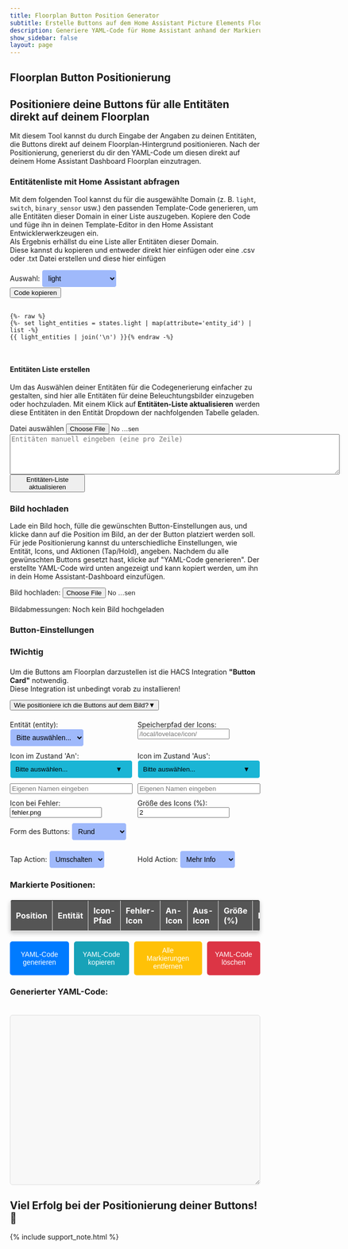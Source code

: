 ```yaml
---
title: Floorplan Button Position Generator
subtitle: Erstelle Buttons auf dem Home Assistant Picture Elements Floorplan
description: Generiere YAML-Code für Home Assistant anhand der Markierungen und Positionen.
show_sidebar: false
layout: page
---
```

<div class="shb-main-container">

<div id="shb-custom-alert" style="display: none;">
    <div id="shb-custom-alert-content">
        <h4 id="shb-custom-alert-title"></h4>
        <p id="shb-custom-alert-message"></p>
        <button id="shb-close-alert">OK</button>
    </div>
</div>
<section class="content-section">

<h1 class="shb-main-title">Floorplan Button Positionierung</h1>

<h2 class="shb-section-title-center">Positioniere deine Buttons für alle Entitäten direkt auf deinem Floorplan</h2>

<p class="shb-main-description">
    Mit diesem Tool kannst du durch Eingabe der Angaben zu deinen Entitäten, die Buttons direkt auf deinem Floorplan-Hintergrund positionieren. Nach der Positionierung, generierst du dir den YAML-Code um diesen direkt auf deinem Home Assistant Dashboard Floorplan einzutragen.
</p>

<h3>Entitätenliste mit Home Assistant abfragen</h3>

<p>
    Mit dem folgenden Tool kannst du für die ausgewählte Domain (z. B. <code>light</code>, <code>switch</code>, <code>binary_sensor</code> usw.) den passenden Template-Code generieren, um alle Entitäten dieser Domain in einer Liste auszugeben. 
    Kopiere den Code und füge ihn in deinen Template-Editor in den Home Assistant Entwicklerwerkzeugen ein.<br>
    Als Ergebnis erhällst du eine Liste aller Entitäten dieser Domain.<br> 
    Diese kannst du kopieren und entweder direkt hier einfügen oder eine .csv oder .txt Datei erstellen und diese hier einfügen
</p>

<div class="shb-form-group">
    <label for="domain-select">Auswahl:</label>
    <select id="domain-select" style="width: 30%;" onchange="updateTemplateCode()">
        <option value="light">light</option>
        <option value="switch">switch</option>
        <option value="input_boolean">input_boolean</option>
        <option value="binary_sensor">binary_sensor</option>
    </select>
</div>

<div class="shb-code-container">
    <button class="copy-code-button" onclick="copyCode('template-output', this)">Code kopieren</button>
    <pre id="template-output">
        <code>
{%- raw %}
{%- set light_entities = states.light | map(attribute='entity_id') | list -%}
{{ light_entities | join('\n') }}{% endraw -%}
        </code>
    </pre>
</div>

<h4 class="shb-section-title-left">Entitäten Liste erstellen</h4>
<p>
    Um das Auswählen deiner Entitäten für die Codegenerierung einfacher zu gestalten, sind hier alle Entitäten für deine Beleuchtungsbilder einzugeben oder hochzuladen. Mit einem Klick auf <strong>Entitäten-Liste aktualisieren</strong> werden diese Entitäten in den Entität Dropdown der nachfolgenden Tabelle geladen.
</p>
<div class="shb-form-group">
    <label for="entity-list-upload">Datei auswählen</label>
    <input type="file" id="entity-list-upload" accept=".txt,.csv" onchange="loadEntityList(event)" style="width: 30%"/>
</div>

<div class="shb-text-output" id="entity-preview;">
    <textarea class="shb-text-code-output" id="entity-list-text" rows="5" cols="80" placeholder="Entitäten manuell eingeben (eine pro Zeile)"></textarea>
</div>
<div class="shb-text-output" id="entity-preview" style="display: none;">
    <h4>Hochgeladene Entitäten</h4>
    <textarea class="shb-text-code-output" id="uploaded-entity-list" rows="10" cols="80" readonly></textarea>
</div>

<div class="shb-button">
    <button class="shb-button shb-button-blue" onclick="updateEntityDropdown()" style="width: 30%">Entitäten-Liste aktualisieren</button>
</div>
</section>


<section class="content-section">
<h3>Bild hochladen</h3>

<p>
    Lade ein Bild hoch, fülle die gewünschten Button-Einstellungen aus, und klicke dann auf die Position im Bild, an der der Button platziert werden soll. Für jede Positionierung kannst du unterschiedliche Einstellungen, wie Entität, Icons, und Aktionen (Tap/Hold), angeben. Nachdem du alle gewünschten Buttons gesetzt hast, klicke auf "YAML-Code generieren". Der erstellte YAML-Code wird unten angezeigt und kann kopiert werden, um ihn in dein Home Assistant-Dashboard einzufügen.
</p>

<!-- Bild-Upload -->
<div class="shb-form-group">
    <label for="image-upload">Bild hochladen:</label>
    <input type="file" id="image-upload" accept="image/*" style="width: 30%;">
<p id="image-dimensions">Bildabmessungen: Noch kein Bild hochgeladen</p>
</div>

<!-- Bildcontainer -->
<div class="floorplan-container" id="container" style="display: none;">
    <img src="" alt="Floorplan" id="floorplan">
    <div class="floorplan-coords" id="coords">left: 0%, top: 0%</div>
</div>
</section>

<section class="content-section">
<!-- Formular für zusätzliche Angaben -->
<h3>Button-Einstellungen</h3>
<div class="important-container">
    <h3>❗Wichtig</h3>
    <p>
        Um die Buttons am Floorplan darzustellen ist die HACS Integration <strong>"Button Card"</strong> notwendig.<br>
        Diese Integration ist unbedingt vorab zu installieren!
    </p>
</div>
<div class="shb-dropdown">
    <button class="shb-dropdown-toggle" onclick="toggleSHBdropdown('tutorialDropdown', this)">
        Wie positioniere ich die Buttons auf dem Bild?<span>&#9660;</span>
    </button>
    <div id="tutorialDropdown" class="shb-dropdown-content" style="display: none;">
        <p><strong>Schritt-für-Schritt-Anleitung:</strong></p>
        <ol>
            <li>Wähle eine Entität aus der Liste aus</li>
            <li>Trage den Speicherpfad deiner Icons (Home Assistant) ein. Vorschlag: /local/lovelace/icon/</li>
            <li>Wähle ein Icon, welches beim Zustand <em>"AN"</em> deiner Entität angezeigt werden soll oder gib einen eigenen Namen ein.</li>
            <li>Wähle ein Icon, welches beim Zustand <em>"AUS"</em> deiner Entität angezeigt werden soll oder gib einen eigenen Namen ein.</li>
            <li>Trage den Namen des Icons ein, welches bei einem Fehler der Entität angezeigt werden soll. Vorschlag: fehler.png</li>
            <li>Wähle eine Breite des Buttons auf dem Floorplan. Voreingestellt: <em>2</em>.</li>
            <li>Wähle die Form des Buttons.</li>
            <li>Wähle eine <em>Tap</em>- und eine <em>Hold Action</em>.</li>
        </ol>
        <p>
            Wenn alles ausgewählt ist, klicke auf das Bild, um die Position des Buttons zu setzen.<br>
            In der Tabelle werden alle Einstellungen als Information angezeigt. Ausgewählte Icons können mit einem Klick daruf heruntergeladen werden.
        </p>
        <p><strong>Für die nächste Entität:</strong></p>
        <ul>
            <li>Ändere die Eingaben in den Punkten 1–8, die für die neue Entität gelten.</li>
            <li>Klicke dann erneut auf das Bild, um die neue Entität zu positionieren.</li>
        </ul>
        <p>Fahre so mit all deinen Entitäten fort, bis alle Buttons positioniert sind.</p>
        <p><strong>Zum Schluss:</strong></p>
        <ul>
            <li>Klicke auf <em>YAML-Code generieren</em>, um den Code zu erhalten.</li>
        </ul>
        <p><strong>Hinweis:</strong> Falls dir Fehler unterlaufen, kannst du mit den unteren Buttons Markierungen entfernen oder den YAML-Code löschen.</p>
        <p><strong>Viel Erfolg! 🎉</strong></p>
    </div>
</div>    

<div class="shb-grid-cont-2">
    <div class="shb-form-group">
        <label for="marker-entity">Entität (entity):</label>
        <select id="marker-entity">
            <option value="">Bitte auswählen...</option>
            <!-- Dynamisch hinzugefügte Optionen -->
        </select>
    </div>  
    <div class="shb-form-group">
        <label for="marker-path">Speicherpfad der Icons:</label>
        <input type="text" id="marker-path" placeholder="/local/lovelace/icon/">
    </div>    
    <div class="shb-form-group" style="margin: 0">
        <label for="icon-dropdown">Icon im Zustand 'An':</label>
        <div class="custom-dropdown">
            <button id="on-icon-button" class="custom-dropdown-button" onclick="toggleIconDropdown()">Bitte auswählen...</button>
            <div class="custom-dropdown-content" id="icon-dropdown">
                <!-- Dynamisch generierte Icons -->
            </div>
        </div>
        <input type="text" id="custom-on-icon" placeholder="Eigenen Namen eingeben" style="margin-top: 10px; width: 100%;">
        <input type="hidden" id="selected-icon" name="selected-icon">
    </div>
    <div class="shb-form-group" style="margin: 0">
        <label for="off-icon-dropdown">Icon im Zustand 'Aus':</label>
        <div class="custom-dropdown">
            <button id="off-icon-button" class="custom-dropdown-button" onclick="toggleOffIconDropdown()">Bitte auswählen...</button>
            <div class="custom-dropdown-content" id="off-icon-dropdown">
                <!-- Dynamisch generierte Icons -->
            </div>
        </div>
        <input type="text" id="custom-off-icon" placeholder="Eigenen Namen eingeben" style="margin-top: 10px; width: 100%;">
        <input type="hidden" id="selected-off-icon" name="selected-off-icon">
    </div>
    <div class="shb-form-group" style="margin: 0">
        <label for="marker-default-icon">Icon bei Fehler:</label>
        <input type="text" id="marker-default-icon" value="fehler.png">
    </div>        
    <div class="shb-form-group" style="margin: 0">
        <label for="marker-size">Größe des Icons (%):</label>
        <input type="text" id="marker-size" value="2">
    </div>    
    <!-- Auswahl für die Form des Markers -->
    <div class="shb-form-group" style="margin: 0">
        <label for="marker-shape">Form des Buttons:</label>
        <select id="marker-shape">
            <option value="50%">Rund</option>
            <option value="0%">Eckig</option>
            <option value="10%">Abgerundet</option>
        </select>
    </div>
</div>

<!-- Auswahl für die Tap- und Hold-Action mit jeweiligen Navigationspfaden -->
<div class="shb-grid-cont-2">
    <div class="shb-form-group" style="margin: 0">
        <label for="marker-tap-action">Tap Action:</label>
        <select id="marker-tap-action" onchange="toggleNavigationPathInput('tap')">
            <option value="toggle">Umschalten</option>
            <option value="none">Keine</option>
            <option value="more-info">Mehr Info</option>
            <option value="navigate">Navigieren</option>
            <option value="call-service">Taster</option>
            <option value="fire-dom-event">Pop-Up</option>
        </select>
        <input type="text" id="navigation-path-tap" placeholder="Pfad für Navigation (Tap)" style="display:none; margin-top: 5px;">
    </div>
    <div class="shb-form-group" style="margin: 0">
        <label for="marker-hold-action">Hold Action:</label>
        <select id="marker-hold-action" onchange="toggleNavigationPathInput('hold')">
            <option value="more-info" selected>Mehr Info</option>
            <option value="none">Keine</option>
            <option value="toggle">Umschalten</option>
            <option value="navigate">Navigieren</option>
            <option value="call-service">Taster</option>
            <option value="fire-dom-event">Pop-Up</option>
        </select>
        <input type="text" id="navigation-path-hold" placeholder="Pfad für Navigation (Hold)" style="display:none; margin-top: 5px;">
    </div>
</div>

<!-- Eingabefelder für den Navigationspfad, nur sichtbar, wenn "Navigieren" ausgewählt ist -->
<div class="shb-form-group" id="navigation-path-group-tap" style="display: none; margin: 0;">
    <label for="navigation-path-tap">Navigationspfad (Tap):</label>
    <input type="text" id="navigation-path-tap" placeholder="Pfad für Navigation (Tap)">
</div>

<div class="shb-form-group" id="navigation-path-group-hold" style="display: none; margin: 0;">
    <label for="navigation-path-hold">Navigationspfad (Hold):</label>
    <input type="text" id="navigation-path-hold" placeholder="Pfad für Navigation (Hold)">
</div>
</section>

<section class="content-section">
<h3>Markierte Positionen:</h3>

<table id="position-table" border="1" style="width: 100%; text-align: left; border-collapse: collapse;">
    <thead>
        <tr>
            <th>Position</th>
            <th>Entität</th>
            <th>Icon-Pfad</th>
            <th>Fehler-Icon</th>
            <th>An-Icon</th>
            <th>Aus-Icon</th>
            <th>Größe (%)</th>
            <th>Form</th>
        </tr>
    </thead>
    <tbody>
        <!-- Dynamisch generierte Einträge -->
    </tbody>
</table>
</section>

<section class="content-section">
<div class="floorplan-button-container">
    <button class="floorplan-button floorplan-button-primary" onclick="generateYAML()">YAML-Code generieren</button>
    <button class="floorplan-button floorplan-button-info" onclick="copyYAML()">YAML-Code kopieren</button>
    <button class="floorplan-button floorplan-button-warning" onclick="removeMarkers()">Alle Markierungen entfernen</button>
    <button class="floorplan-button floorplan-button-danger" onclick="clearYAML()">YAML-Code löschen</button>
</div>

<h3>Generierter YAML-Code:</h3>
<textarea id="yaml-output" rows="20" cols="80" readonly></textarea>
</section>

<footer class="shb-footer">
    <h2>Viel Erfolg bei der Positionierung deiner Buttons! 🎉</h2>
</footer>

{% include support_note.html %}

</div>

<style>
    .content-section ul {
        margin: 10px 0 0 20px;
        padding: 0;
        list-style-type: disc;
    }

    .content-section ul li {
        margin-bottom: 10px;
    }
    .entity-preview-container {
        background-color: #9fb9fb;
        border: 1px solid #ddd;
        border-radius: 5px;
        padding: 15px;
        margin: 10px 0;
        box-shadow: 0 4px 8px rgba(0, 0, 0, 0.1);
    }

    .entity-preview-container h4 {
        margin-bottom: 10px;
        color: #333;
        font-size: 16px;
        font-weight: bold;
    }
    .custom-input, select {
        padding: 8px;
        color: #000000;
        background-color: #9fb9fb;
        max-width: 100%;
        border: 1px solid #ffffff;
        box-shadow: 0 2px 5px #ffffff;
        border-radius: 5px;
        font-size: 14px;
    }
    .custom-button {
        background-color: #4CAF50;
        color: white;
        padding: 12px 20px;
        font-size: 16px;
        border-radius: 8px;
        border: none;
        cursor: pointer;
        transition: background-color 0.3s ease;
        margin-top: 20px;
        margin-bottom: 20px;
    }
    .custom-button:hover {
        background-color: #45a049;
    }

    .floorplan-main-container {
        max-width: 100%;
        margin: auto;
        padding: 20px;
        background-color: #f9f9f9;
        font-family: Arial, sans-serif;
        line-height: 1.6;
        border: 1px solid #ddd;
        border-radius: 8px;
        box-shadow: 0 4px 6px rgba(0, 0, 0, 0.1);
    }
    .floorplan-main-title {
        text-align: center;
        color: #333;
        font-size: 2em;
        margin-bottom: 10px;
    }
    .floorplan-main-subtitle {
        text-align: center;
        color: #666;
        font-size: 1.4em;
        margin-bottom: 20px;
    }
    .floorplan-main-intro {
        text-align: center;
        color: #555;
        margin-bottom: 20px;
    }
    .custom-form-group {
        margin-top: 20px;
    }
    .custom-label {
        display: block;
        font-weight: bold;
        margin-bottom: 5px;
    }
    .floorplan-container {
        position: relative;
        display: inline-block;
        margin-top: 20px;
        border: 1px solid #ddd;
        padding: 0;
        background-color: #f9f9f9;
        border-radius: 8px;
        margin-bottom: 20px;
    }
    img {
        display: block;
        cursor: crosshair;
    }
    .floorplan-coords {
        position: absolute;
        top: 10px;
        left: 10px;
        background: rgba(0, 0, 0, 0.7);
        color: #fff;
        padding: 5px 10px;
        border-radius: 5px;
        font-size: 14px;
        display: none;
    }
    .floorplan-container:hover .floorplan-coords {
        display: block;
    }
    .floorplan-marker {
        position: absolute;
        width: 10px;
        height: 10px;
        background: red;
        box-shadow: 0 0 4px rgba(0, 0, 0, 0.5);
        transform: translate(-50%, -50%);
        pointer-events: none;
    }
    .shb-grid-cont-2 {
        display: grid;
        grid-template-columns: repeat(2, 1fr);
        gap: 10px;
        margin-top: 20px;
    }
    .floorplan-form-group, .floorplan-form-group-full {
        display: flex;
        flex-direction: column;
    }
    .floorplan-form-group label, .floorplan-form-group-full label {
        font-weight: bold;
        margin-bottom: 5px;
    }
    .floorplan-form-group input, .floorplan-form-group select {
        padding: 8px;
        color: #000000;
        background-color: #9fb9fb;
        max-width: 30%;
        border: 1px solid #ffffff;
        box-shadow: 0 2px 5px #ffffff;
        border-radius: 5px;
        font-size: 14px;
    }
    .floorplan-form-group-full input, .floorplan-form-group-full select {
        padding: 8px;
        color: #000000;
        background-color: #9fb9fb;
        max-width: 100%;
        border: 1px solid #ffffff;
        box-shadow: 0 2px 5px #ffffff;
        border-radius: 5px;
        font-size: 14px;
    }
    .floorplan-button-container {
        display: flex;
        gap: 10px;
        margin-top: 20px;
    }
    .floorplan-button {
        padding: 10px 15px;
        font-size: 14px;
        border: none;
        border-radius: 5px;
        cursor: pointer;
    }
    .floorplan-button-primary {
        background-color: #007bff;
        color: #fff;
    }
    .floorplan-button-info {
        background-color: #17a2b8;
        color: #fff;
    }
    .floorplan-button-warning {
        background-color: #ffc107;
        color: #fff;
    }
    .floorplan-button-danger {
        background-color: #dc3545;
        color: #fff;
    }
    .textarea-list {
        width:100%;
        background-color: #c3c3c3;
        color: #000000;
        font-size: 0.9em;
        font-weight: bold;
        padding: 10px;
        margin-bottom: 10px;
    }
    #yaml-output {
        width: 100%;
        margin-top: 20px;
        padding: 10px;
        font-size: 14px;
        border: 1px solid #ddd;
        border-radius: 5px;
        background-color: #f8f8f8;
    }
    .floorplan-form-group-horizontal {
        display: flex;
        gap: 10px;
    }
    
    .floorplan-form-group-horizontal .floorplan-form-group {
        flex: 1;
    }

    .dropdown {
        margin: 20px 0;
        text-align: center;
    }

    .dropdown-toggle {
        font-size: 18px;
        font-weight: bold;
        cursor: pointer;
        background-color: #f39c12;
        color: #ffffff;
        padding: 10px 5px;
        border: none;
        border-radius: 5px;
        text-align: center;
        width: 100%;
        box-shadow: 0 4px 8px rgba(0, 0, 0, 0.1);
        display: inline-block;
    }

    .dropdown-toggle.rotated {
        writing-mode: vertical-rl;
        text-orientation: mixed;
        transform: rotate(180deg); /* Text von unten nach oben */
        padding: 20px 30px;
        width: 8%;
        height: auto;
    }

    .dropdown-toggle span {
        float: right;
    }

    .dropdown-content {
        padding: 20px;
        background-color: #1a1a1a;
        border: 1px solid #f39c12;
        border-radius: 5px;
        margin-top: 10px;
        box-shadow: 0 4px 8px rgba(0, 0, 0, 0.1);
    }
    .guide-footer {
    text-align: center;
    margin-top: 20px;
    }
    #marker-on-icon option {
        padding: 10px;
        display: flex;
        align-items: center;
    }

    #marker-on-icon img {
        width: 24px;
        height: 24px;
        margin-right: 10px;
        vertical-align: middle;
    }
    .custom-dropdown {
        position: relative;
        display: inline-block;
        width: 100%;
    }

    .custom-dropdown-button {
        background-color: #1ab5d5;
        color: #000000;
        padding: 10px;
        border: 1px solid #ffffff;
        box-shadow: 0 2px 5px #ffffff;
        border-radius: 5px;
        width: 100%;
        text-align: left;
        cursor: pointer;
    }

    .custom-dropdown-button::after {
        content: "▼";
        float: right;
        margin-right: 10px;
        color: #000000;
    }

    .custom-dropdown-content {
        display: none;
        position: absolute;
        background-color: #6b6b6b;
        border: 1px solid #ffffff;
        border-radius: 5px;
        box-shadow: 0 2px 5px #ffffff;
        max-height: 200px;
        overflow-y: auto;
        z-index: 1000;
        width: 100%;
    }

    .custom-dropdown-content div {
        padding: 10px;
        display: flex;
        align-items: center;
        cursor: pointer;
        transition: background-color 0.3s ease;
        color: #fff;
    }

    .custom-dropdown-content div:hover {
        background-color: #555;
    }

    .custom-dropdown-content img {
        width: 30px;
        height: 30px;
        margin-right: 10px;
    }
    /* Tabelle allgemein */
    #position-table {
        width: 100%;
        border-collapse: collapse;
        background-color: #6b6b6b; /* Passend zum Dropdown-Hintergrund */
        color: #fff; /* Weiße Schrift */
        border: 1px solid #ddd;
        border-radius: 5px;
        box-shadow: 0px 4px 8px rgba(0, 0, 0, 0.2);
        overflow: hidden;
    }

    /* Kopfzeile der Tabelle */
    #position-table th {
        background-color: #555; /* Passend zur Hover-Farbe des Dropdowns */
        color: #fff; /* Weiße Schrift */
        font-weight: bold;
        padding: 10px;
        text-align: left;
        border-bottom: 1px solid #ddd;
    }

    /* Zellen der Tabelle */
    #position-table td {
        background-color: #6b6b6b; /* Dunkler Hintergrund für die Zellen */
        color: #fff; /* Weiße Schrift */
        padding: 10px;
        border-bottom: 1px solid #ddd;
    }

    /* Zellen mit Bildern */
    #position-table td img {
        display: block;
        margin: auto; /* Zentriert das Bild in der Zelle */
        max-width: 24px;
        max-height: 24px;
        border-radius: 5px; /* Leicht abgerundete Ecken für die Bilder */
    }

    /* Hover-Effekt für Tabellenzeilen */
    #position-table tr:hover {
        background-color: #555; /* Gleiche Hover-Farbe wie Dropdown-Einträge */
        transition: background-color 0.3s ease;
    }

    /* Alternative Zeilenfarbe für bessere Übersicht */
    #position-table tr:nth-child(even) td {
        background-color: #5a5a5a; /* Etwas hellere Farbe für gerade Zeilen */
    }

    /* Text in den Zellen */
    #position-table td {
        font-size: 14px;
        line-height: 1.5;
    }

    /* Zentrierung der Tabelle */
    #position-table {
        margin-top: 20px;
        border-radius: 5px;
    }


</style>

<script>

function updateTemplateCode() {
    const domain = document.getElementById('domain-select').value;
    const codeElement = document.querySelector('#template-output code');

    // Neuer Code mit RAW-Block
    const templateCode = `{%- raw %}
{%- set ${domain}_entities = states.${domain} | map(attribute='entity_id') | list -%}
{{ ${domain}_entities | join('\\n') }}{% endraw -%}`;

    // Aktualisiere den Inhalt des <code>-Elements
    codeElement.innerText = templateCode;
}

// Initialer Template-Code für die Standardauswahl "light"
updateTemplateCode();

function copyCode(elementId, button) {
    const codeElement = document.getElementById(elementId);
    const codeText = codeElement.innerText || codeElement.textContent;

    navigator.clipboard.writeText(codeText)
        .then(() => {
            showSHBcustomAlert("ERFOLG!", "Der Code wurde erfolgreich kopiert!");

            button.classList.add('copied');
            button.textContent = "Kopiert ✔️";
        })
        .catch(err => {
            console.error("Fehler beim Kopieren des Codes: ", err);
            showSHBcustomAlert("FEHLER!", "Beim Kopieren des Codes ist ein Fehler aufgetreten.");
        });
}

let entityList = [];

// Funktion zum Hochladen der Entitäten-Liste aus einer Datei
function loadEntityList(event) {
    const file = event.target.files[0];
    if (file) {
        const reader = new FileReader();
        reader.onload = (e) => {
            const content = e.target.result;
            const fileEntities = content
                .split('\n')
                .map(item => item.trim())
                .filter(item => item); // Entfernt leere Zeilen

            // Setze die Liste zurück und entferne Duplikate
            entityList = [...new Set(fileEntities)];

            // Zeige die hochgeladenen Entitäten in der Vorschau
            const previewContainer = document.getElementById("entity-preview");
            const previewTextarea = document.getElementById("uploaded-entity-list");
            previewTextarea.value = entityList.join('\n'); // Zeige die Liste im Textbereich an
            previewContainer.style.display = "block"; // Zeige die Vorschau an
        };
        reader.readAsText(file);
    }
}

// Funktion zum Aktualisieren der Dropdown-Liste mit Entitäten
function updateEntityDropdown() {
    // Manuell eingegebene Entitäten
    const textareaContent = document.getElementById('entity-list-text').value;
    const manualEntities = textareaContent
        .split('\n')
        .map(item => item.trim())
        .filter(item => item); // Entfernt leere Einträge

    // Kombiniere hochgeladene und manuell eingegebene Entitäten
    entityList = [...new Set([...entityList, ...manualEntities])];

    // Aktualisiere das Dropdown
    const entityDropdown = document.getElementById('marker-entity');
    entityDropdown.innerHTML = '<option value="">Bitte auswählen...</option>'; // Dropdown zurücksetzen

    entityList.forEach(entity => {
        const option = document.createElement('option');
        option.value = entity;
        option.textContent = entity;
        entityDropdown.appendChild(option);
    });

    // Zeige Erfolgsmeldung
    showSHBcustomAlert("ERFOLG!", "Die Entitäten-Liste wurde erfolgreich aktualisiert!");

    // Leere das Vorschaulisten-Fenster nach Aktualisierung
    const previewContainer = document.getElementById("entity-preview");
    const previewTextarea = document.getElementById("uploaded-entity-list");
    previewTextarea.value = ""; // Vorschauliste leeren
    previewContainer.style.display = "none"; // Verstecke die Vorschau
}

function toggleDropdown() {
    const dropdown = document.getElementById("iconDropdown");
    dropdown.style.display = dropdown.style.display === "block" ? "none" : "block";
}

// Funktion für On-Icon-Dropdown
function toggleIconDropdown() {
    const dropdown = document.getElementById("icon-dropdown");
    dropdown.style.display = dropdown.style.display === "block" ? "none" : "block";
}

function populateIconDropdown() {
    const icons = [
        "decke_on.png",
        "led_on.png",
        "spot_on.png",
        "haengeleuchte_on.png",
        "schreibtisch_on.png",
        "nachttisch_on.png",
        "wand_on.png",
        "birne_on.png",
        "kerzen_on.png",
        "sideboard_on.png",
        "tuere_on.png",
        "ventilator_on.png",
        "videoleuchte_on.png",
        "onair_on.png",
        "musik_on.png",
        "tv_on.png",
        "playstation_on.png",
        "heizung_on.png",
        "vollbild_on.png",
        "gute_nacht_on.png",
        "guten_morgen_on.png",
        "zuhause_on.png"
    ];

    const dropdownContent = document.getElementById("icon-dropdown");
    dropdownContent.innerHTML = ""; // Löscht vorherige Einträge

    icons.forEach(icon => {
        const div = document.createElement("div");
        div.innerHTML = `<img src="/img/icons/${icon}" alt="${icon}"> ${icon}`;
        div.onclick = function () {
            document.getElementById("on-icon-button").textContent = icon;
            document.getElementById("selected-icon").value = icon;
            document.getElementById("custom-on-icon").value = ""; // Leert das eigene Eingabefeld
            dropdownContent.style.display = "none";
        };
        dropdownContent.appendChild(div);
    });
}

// Überwacht die eigene Eingabe für On-Icon
document.getElementById("custom-on-icon").addEventListener("input", function () {
    const customInput = document.getElementById("custom-on-icon").value;
    if (customInput) {
        document.getElementById("on-icon-button").textContent = customInput;
        document.getElementById("selected-icon").value = customInput;
    }
});

// Funktion für Off-Icon-Dropdown
function toggleOffIconDropdown() {
    const dropdown = document.getElementById("off-icon-dropdown");
    dropdown.style.display = dropdown.style.display === "block" ? "none" : "block";
}

function populateOffIconDropdown() {
    const icons = [
        "decke_off.png",
        "led_off.png",
        "spot_off.png",
        "haengeleuchte_off.png",
        "schreibtisch_off.png",
        "nachttisch_off.png",
        "wand_off.png",
        "birne_off.png",
        "kerzen_off.png",
        "sideboard_off.png",
        "tuere_off.png",
        "ventilator_off.png",
        "videoleuchte_off.png",
        "onair_off.png",
        "musik_off.png",
        "tv_off.png",
        "playstation_off.png",
        "heizung_off.png",
        "vollbild_off.png",
        "gute_nacht_off.png",
        "guten_morgen_off.png",
        "zuhause_off.png"
    ];

    const dropdownContent = document.getElementById("off-icon-dropdown");
    dropdownContent.innerHTML = ""; // Löscht vorherige Einträge

    icons.forEach(icon => {
        const div = document.createElement("div");
        div.innerHTML = `<img src="/img/icons/${icon}" alt="${icon}"> ${icon}`;
        div.onclick = function () {
            document.getElementById("off-icon-button").textContent = icon;
            document.getElementById("selected-off-icon").value = icon;
            document.getElementById("custom-off-icon").value = ""; // Leert das eigene Eingabefeld
            dropdownContent.style.display = "none";
        };
        dropdownContent.appendChild(div);
    });
}

// Überwacht die eigene Eingabe für Off-Icon
document.getElementById("custom-off-icon").addEventListener("input", function () {
    const customInput = document.getElementById("custom-off-icon").value;
    if (customInput) {
        document.getElementById("off-icon-button").textContent = customInput;
        document.getElementById("selected-off-icon").value = customInput;
    }
});

// Initialisiere beide Dropdowns
populateIconDropdown();
populateOffIconDropdown();



// JavaScript zur Markierungserstellung, Bild-Upload und Anzeige der Bildabmessungen
const img = document.getElementById('floorplan');
const coordsDisplay = document.getElementById('coords');
const container = document.getElementById('container');
const imageUpload = document.getElementById('image-upload');
const imageDimensions = document.getElementById('image-dimensions');
const yamlOutput = document.getElementById('yaml-output');

// Speichert die Daten der Markierungen für die YAML-Generierung
let markers = [];

img.addEventListener('mousemove', (event) => {
  const rect = img.getBoundingClientRect();
  const xPercent = ((event.clientX - rect.left) / rect.width) * 100;
  const yPercent = ((event.clientY - rect.top) / rect.height) * 100;

  coordsDisplay.textContent = `left: ${xPercent.toFixed(2)}%, top: ${yPercent.toFixed(2)}%`;
});

function toggleCustomIconInput(state) {
    const customInput = document.getElementById(`custom-${state}-icon`);
    const select = document.getElementById(`marker-${state}-icon`);
    if (select.value === "custom") {
        customInput.style.display = "block";
    } else {
        customInput.style.display = "none";
    }
}

img.addEventListener('click', (event) => {
    const rect = img.getBoundingClientRect();
    const xPercent = ((event.clientX - rect.left) / rect.width) * 100;
    const yPercent = ((event.clientY - rect.top) / rect.height) * 100;

    const shape = document.getElementById('marker-shape').value;

    const marker = document.createElement('div');
    marker.classList.add('floorplan-marker');
    marker.style.left = `${xPercent}%`;
    marker.style.top = `${yPercent}%`;
    marker.style.borderRadius = shape;
    container.appendChild(marker);

    // Icons für Zustand "An" und "Aus" mit Priorität für benutzerdefinierte Eingabe
    const selectedOnIcon = document.getElementById("selected-icon").value; // Dropdown-Auswahl
    const customOnIcon = document.getElementById("custom-on-icon").value; // Benutzerdefinierter Name
    const onIcon = customOnIcon || selectedOnIcon;

    const selectedOffIcon = document.getElementById("selected-off-icon").value; // Dropdown-Auswahl
    const customOffIcon = document.getElementById("custom-off-icon").value; // Benutzerdefinierter Name
    const offIcon = customOffIcon || selectedOffIcon;

    const newMarker = {
        x: xPercent.toFixed(2),
        y: yPercent.toFixed(2),
        entity: document.getElementById('marker-entity').value || "",
        path: document.getElementById('marker-path').value || "/local/lovelace/icon/",
        defaultIcon: document.getElementById('marker-default-icon').value || "fehler.png",
        onIcon: onIcon,
        offIcon: offIcon,
        size: document.getElementById('marker-size').value || "2",
        shape: shape,
        fromDropdownOn: !!selectedOnIcon && !customOnIcon, // True, wenn aus der Dropdown-Liste gewählt
        fromDropdownOff: !!selectedOffIcon && !customOffIcon // True, wenn aus der Dropdown-Liste gewählt
    };

    markers.push(newMarker);
    updatePositionTable(newMarker);
});

// Funktion zum Aktualisieren der Tabelle
function updatePositionTable(marker) {
    const tableBody = document.querySelector('#position-table tbody');
    const row = document.createElement('tr');

    // Zustand "An" Icon: Bild aus Dropdown oder benutzerdefinierter Name
    const onIconHTML = marker.fromDropdownOn
        ? `<a href="/img/icons/${marker.onIcon}" download="${marker.onIcon}">
                <img src="/img/icons/${marker.onIcon}" alt="${marker.onIcon}" style="width: 40px; height: 40px; cursor: pointer;">
           </a>`
        : `<span>${marker.onIcon}</span>`; // Benutzerdefinierter Name

    // Zustand "Aus" Icon: Bild aus Dropdown oder benutzerdefinierter Name
    const offIconHTML = marker.fromDropdownOff
        ? `<a href="/img/icons/${marker.offIcon}" download="${marker.offIcon}">
                <img src="/img/icons/${marker.offIcon}" alt="${marker.offIcon}" style="width: 40px; height: 40px; cursor: pointer;">
           </a>`
        : `<span>${marker.offIcon}</span>`; // Benutzerdefinierter Name

    // Default Icon: Bild oder benutzerdefinierter Name
    const defaultIconHTML = marker.defaultIcon === "fehler.png"
        ? `<a href="/img/icons/${marker.defaultIcon}" download="${marker.defaultIcon}">
                <img src="/img/icons/${marker.defaultIcon}" alt="${marker.defaultIcon}" style="width: 40px; height: 40px; cursor: pointer;">
           </a>`
        : `<span>${marker.defaultIcon}</span>`; // Benutzerdefinierter Name

    // Erstelle die Tabellenzeile
    row.innerHTML = `
        <td>left: ${marker.x}%, top: ${marker.y}%</td>
        <td>${marker.entity}</td>
        <td>${marker.path}</td>
        <td>${defaultIconHTML}</td>
        <td>${onIconHTML}</td>
        <td>${offIconHTML}</td>
        <td>${marker.size}</td>
        <td>${marker.shape === "50%" ? "Rund" : marker.shape === "0%" ? "Eckig" : "Abgerundet"}</td>
    `;

    tableBody.appendChild(row);
}

// Bild hochladen und anzeigen
imageUpload.addEventListener('change', (event) => {
  const file = event.target.files[0];
  if (file) {
    const reader = new FileReader();
    reader.onload = (e) => {
      img.src = e.target.result;
      img.onload = function() {
        container.style.display = "block"; // Zeige den Container an
        container.style.width = `${img.width}px`;
        container.style.height = `${img.height}px`;
        removeMarkers();

        imageDimensions.textContent = `Bildabmessungen: Breite ${img.width}px, Höhe ${img.height}px`;
      };
    };
    reader.readAsDataURL(file);
  } else {
    container.style.display = "none"; // Verstecke den Container, wenn kein Bild vorhanden
    imageDimensions.textContent = "Bildabmessungen: Noch kein Bild hochgeladen";
  }
});

// Funktion zum Entfernen aller Markierungen im Bild
function removeMarkers() {
    // Entfernt alle Marker aus dem Bild
    document.querySelectorAll('.floorplan-marker').forEach(marker => marker.remove());
    markers = [];

    // Löscht alle Zeilen in der Tabelle außer dem Header
    const tableBody = document.querySelector('#position-table tbody');
    tableBody.innerHTML = ''; // Löscht alle Inhalte in der Tabelle
}

// Funktion zum Leeren des YAML-Code-Feldes
function clearYAML() {
  yamlOutput.value = '';
}

function toggleNavigationPathInput(actionType) {
  const tapPathInput = document.getElementById('navigation-path-tap');
  const holdPathInput = document.getElementById('navigation-path-hold');

  if (actionType === 'tap') {
    const tapAction = document.getElementById('marker-tap-action').value;
    tapPathInput.style.display = tapAction === 'navigate' ? 'block' : 'none';
  } else if (actionType === 'hold') {
    const holdAction = document.getElementById('marker-hold-action').value;
    holdPathInput.style.display = holdAction === 'navigate' ? 'block' : 'none';
  }
}


// Generiert YAML-Code basierend auf den Markierungen
function generateYAML() {
  let yaml = "";
  markers.forEach(marker => {
    yaml += `  - type: custom:button-card\n`;
    yaml += `    entity: ${marker.entity || "light.default_entity"}\n`;
    yaml += `    show_name: false\n`;
    yaml += `    show_entity_picture: true\n`;
    yaml += `    entity_picture: ${marker.path}${marker.defaultIcon}\n`;
    yaml += `    show_icon: false\n`;
    yaml += `    aspect_ratio: 1/1\n`;
    yaml += `    size: 100%\n`;
    yaml += `    styles:\n`;
    yaml += `      card:\n`;
    yaml += `        - border: 2px solid var(--state-icon-color)\n`;
    yaml += `        - border-radius: ${marker.shape}\n`;
    yaml += `        - background-color: var(--primary-background-color)\n`;
    yaml += `    state:\n`;
    yaml += `      - value: "on"\n`;
    yaml += `        entity_picture: ${marker.path}${marker.onIcon}\n`;
    yaml += `        styles:\n`;
    yaml += `          card:\n`;
    yaml += `            - border: 2px solid var(--primary-color)\n`;
    yaml += `      - value: "off"\n`;
    yaml += `        entity_picture: ${marker.path}${marker.offIcon}\n`;
    yaml += `        styles:\n`;
    yaml += `          card:\n`;
    yaml += `            - border: 2px solid var(--primary-color)\n`;

    // Tap Action Configuration
    const tapAction = document.getElementById("marker-tap-action").value;
    const entity = marker.entity;
    if (tapAction === "toggle") {
        yaml += `    tap_action:\n      action: toggle\n`;
    } else if (tapAction === "none") {
        yaml += `    tap_action:\n      action: none\n`;
    } else if (tapAction === "more-info") {
        yaml += `    tap_action:\n      action: more-info\n`;
    } else if (tapAction === "navigate") {
        const navigationPath = document.getElementById("navigation-path-tap").value;
        yaml += `    tap_action:\n      action: navigate\n      navigation_path: ${navigationPath || "/"}\n`;
    } else if (tapAction === "call-service") {
        yaml += `    tap_action:\n      action: call-service\n      service: input_button.press\n      service_data:\n        entity_id: ${entity}\n`;
    } else if (tapAction === "fire-dom-event") {
        yaml += `    tap_action:\n      action: fire-dom-event\n      browser_mod:\n        service: browser_mod.more_info\n        data:\n          entity: ${entity}\n`;
    }

    // Hold Action Configuration with default "Mehr Info"
    const holdAction = document.getElementById("marker-hold-action").value;
    if (holdAction === "toggle") {
        yaml += `    hold_action:\n      action: toggle\n`;
    } else if (holdAction === "none") {
        yaml += `    hold_action:\n      action: none\n`;
    } else if (holdAction === "navigate") {
        const navigationPath = document.getElementById("navigation-path-hold").value;
        yaml += `    hold_action:\n      action: navigate\n      navigation_path: ${navigationPath || "/"}\n`;
    } else if (holdAction === "call-service") {
        yaml += `    hold_action:\n      action: call-service\n      service: input_button.press\n      service_data:\n        entity_id: ${entity}\n`;
    } else if (holdAction === "fire-dom-event") {
        yaml += `    hold_action:\n      action: fire-dom-event\n      browser_mod:\n        service: browser_mod.more_info\n        data:\n          entity: ${entity}\n`;
    } else {
        // Standard "Mehr Info" für hold_action
        yaml += `    hold_action:\n      action: more-info\n`;
    }

    yaml += `    style:\n      left: ${marker.x}%\n      top: ${marker.y}%\n      width: ${marker.size}%\n\n`;
  });
  yamlOutput.value = yaml;
}


// Funktion zum Kopieren des YAML-Codes
function copyYAML() {
  yamlOutput.select();
  document.execCommand('copy');
  showSHBcustomAlert('Super!', 'Dein YAML-Code wurde in die Zwischenablage kopiert!');
}
function toggleDropdown(dropdownId, toggleButton) {
    var dropdownContent = document.getElementById(dropdownId);
    if (dropdownContent.style.display === "none" || dropdownContent.style.display === "") {
        dropdownContent.style.display = "block";
        toggleButton.classList.add("rotated"); // Klasse hinzufügen
    } else {
        dropdownContent.style.display = "none";
        toggleButton.classList.remove("rotated"); // Klasse entfernen
    }
}
</script>
